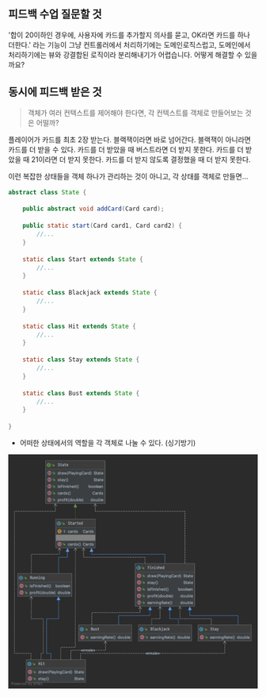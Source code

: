 ## 피드백 수업 질문할 것

'합이 20이하인 경우에, 사용자에 카드를 추가할지 의사를 묻고, OK라면 카드를 하나 더한다.'
라는 기능이 그냥 컨트롤러에서 처리하기에는 도메인로직스럽고, 도메인에서 처리하기에는 뷰와 강결합된 로직이라 분리해내기가 어렵습니다.
어떻게 해결할 수 있을까요?

## 동시에 피드백 받은 것

> 객체가 여러 컨텍스트를 제어해야 한다면, 각 컨텍스트를 객체로 만들어보는 것은 어떨까?

플레이어가 카드를 최초 2장 받는다.
블랙잭이라면 바로 넘어간다.
블랙잭이 아니라면 카드를 더 받을 수 있다.
카드를 더 받았을 때 버스트라면 더 받지 못한다.
카드를 더 받았을 때 21이라면 더 받지 못한다.
카드를 더 받지 않도록 결정했을 때 더 받지 못한다.

이런 복잡한 상태들을 객체 하나가 관리하는 것이 아니고, 각 상태를 객체로 만들면...

```java
abstract class State {

    public abstract void addCard(Card card);

    public static start(Card card1, Card card2) {
        //...
    }

    static class Start extends State {
        //...
    }

    static class Blackjack extends State {
        //...
    }

    static class Hit extends State {
        //...
    }

    static class Stay extends State {
        //...
    }

    static class Bust extends State {
        //...
    }

}
```

- 어떠한 상태에서의 역할을 각 객체로 나눌 수 있다. (싱기방기)

![상태를 객체로](</images/상태를 객체로.png>)
